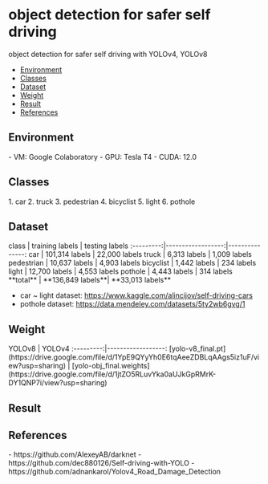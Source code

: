 # object detection for safer self driving
object detection for safer self driving with YOLOv4, YOLOv8

* [Environment](#Environment)
* [Classes](#Classes)
* [Dataset](#Dataset)
* [Weight](#Weight)
* [Result](#Result)
* [References](#References)



<h2 id='Environment'>Environment</h2>
- VM: Google Colaboratory
- GPU: Tesla T4
- CUDA: 12.0

<h2 id='Classes'>Classes</h2>
1. car
2. truck
3. pedestrian
4. bicyclist
5. light
6. pothole

<h2 id='Dataset'>Dataset</h2>
class      | training labels   | testing labels
:---------:|------------------:|---------------:
car        | 101,314 labels    | 22,000 labels
truck      | 6,313 labels      | 1,009 labels
pedestrian | 10,637 labels     | 4,903 labels
bicyclist  | 1,442 labels      | 234 labels
light      | 12,700 labels     | 4,553 labels
pothole    | 4,443 labels      | 314 labels
**total**  | **136,849 labels**| **33,013 labels**

- car ~ light dataset: https://www.kaggle.com/alincijov/self-driving-cars
- pothole dataset: https://data.mendeley.com/datasets/5ty2wb6gvg/1

<h2 id='Weight'>Weight</h2>
YOLOv8      | YOLOv4                
:---------:|------------------:
[yolo-v8_final.pt](https://drive.google.com/file/d/1YpE9QYyYh0E6tqAeeZDBLqAAgs5iz1uF/view?usp=sharing) | [yolo-obj_final.weights](https://drive.google.com/file/d/1jtZO5RLuvYka0aUJkGpRMrK-DY1QNP7i/view?usp=sharing)    


<h2 id='Result'>Result</h2>


<h2 id='References'>References</h2>
- https://github.com/AlexeyAB/darknet
- https://github.com/dec880126/Self-driving-with-YOLO
- https://github.com/adnankarol/Yolov4_Road_Damage_Detection
